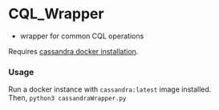 # CQL_Wrapper
* wrapper for common CQL operations   

Requires [cassandra docker installation](https://cassandra.apache.org/_/quickstart.html).

### Usage
Run a docker instance with `cassandra:latest` image installed.   
Then, `python3 cassandraWrapper.py`
